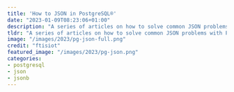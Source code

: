 ```yaml
---
title: 'How to JSON in PostgreSQL®'
date: "2023-01-09T08:23:06+01:00"
description: "A series of articles on how to solve common JSON problems with PostgreSQL®"
tldr: "A series of articles on how to solve common JSON problems with PostgreSQL®"
image: "/images/2023/pg-json-full.png"
credit: "ftisiot"
featured_image: "/images/2023/pg-json.png"
categories:
- postgresql
- json
- jsonb
---
```

